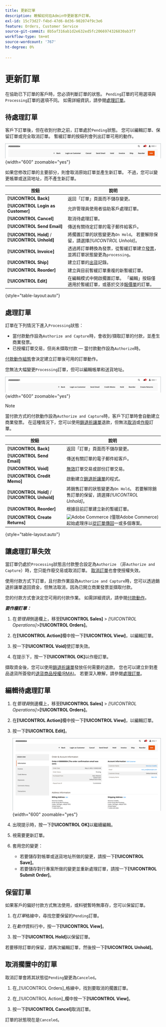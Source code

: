 ```yaml
---
title: 更新訂單
description: 瞭解如何在Admin中更新客戶訂單。
exl-id: 15c73d27-f4bd-47d6-8d36-902074f9c3e6
feature: Orders, Customer Service
source-git-commit: 8b5af316ab1d2e632ed5fc2066974326830ab3f7
workflow-type: tm+mt
source-wordcount: '767'
ht-degree: 0%

---
```


# 更新訂單

在協助已下訂單的客戶時，您必須判斷訂單的狀態。 `Pending`訂單的可用選項與`Processing`訂單的選項不同。 如需詳細資訊，請參閱[處理訂單](order-processing.md)。

## 待處理訂單

客戶下訂單後，但在收到付款之前，訂單處於`Pending`狀態。 您可以編輯訂單、保留訂單或完全取消訂單。 暫緩訂單的按鈕列會列出訂單可用的動作。

![擱置中的訂單選項](./assets/order-button-bar-pending.png){width="600" zoomable="yes"}

如果您修改訂單的主要部分，則會取消原始訂單並產生新訂單。 不過，您可以變更帳單或送貨地址，而不產生新訂單。

| 按鈕 | 說明 |
|--- |--- |
| **[!UICONTROL Back]** | 返回「訂單」頁面而不儲存變更。 |
| **[!UICONTROL Login as Customer]** | 允許管理員使用者協助客戶處理訂單。 |
| **[!UICONTROL Cancel]** | 取消待處理訂單。 |
| **[!UICONTROL Send Email]** | 傳送有關待定訂單的電子郵件給客戶。 |
| **[!UICONTROL Hold]** / **[!UICONTROL Unhold]** | 將擱置訂單的狀態變更為`On Hold`。 若要解除保留，請選擇&#x200B;_[!UICONTROL Unhold]_。 |
| **[!UICONTROL Invoice]** | 透過將訂單轉換為發票，從暫緩訂單建立[發票](invoices.md#create-an-invoice)，並將訂單狀態變更為`processing`。 |
| **[!UICONTROL Ship]** | 建立訂單的[出貨](shipments.md#create-a-shipment)記錄。 |
| **[!UICONTROL Reorder]** | 建立與目前暫緩訂單重複的新暫緩訂單。 |
| **[!UICONTROL Edit]** | 在編輯模式中開啟擱置訂單。 「編輯」按鈕僅適用於暫緩訂單，或基於交涉[報價單](../b2b/quotes.md)的訂單。 |

{style="table-layout:auto"}

## 處理訂單

訂單在下列情況下進入`Processing`狀態：

* 當付款動作設為`Authorize and Capture`時，會收到/擷取訂單的付款，並產生商業發票。
* 已授權訂單交易，但尚未擷取付款 — 當付款動作設為`Authorize`時。

[付款動作組態](../configuration-reference/sales/payment-methods.md#payment-actions)會決定建立訂單後可用的訂單動作。

您無法大幅變更`Processing`訂單，但可以編輯帳單和送貨地址。

![處理順序選項](./assets/order-button-bar-processing.png){width="600" zoomable="yes"}

>[!NOTE]
>
>當付款方式的付款動作設為`Authorize and Capture`時，客戶下訂單時會自動建立商業發票。 在這種情況下，您可以使用[銷退折讓單](credit-memo-create.md)退款，但無法[取消](#cancel-a-pending-order)或[作廢](#void-a-processing-order)訂單。

| 按鈕 | 說明 |
|--- |--- |
| **[!UICONTROL Back]** | 返回「訂單」頁面而不儲存變更。 |
| **[!UICONTROL Send Email]** | 傳送有關訂單的電子郵件給客戶。 |
| **[!UICONTROL Void]** | [無效](#void-a-processing-order)訂單交易或部份訂單交易。 |
| **[!UICONTROL Credit Memo]** | 啟動建立[銷退折讓單](credit-memo-create.md)的程式。 |
| **[!UICONTROL Hold]** / **[!UICONTROL Unhold]** | 將銷售訂單的狀態變更為`On Hold`。 若要解除銷售訂單的保留，請選擇&#x200B;_[!UICONTROL Unhold]_。 |
| **[!UICONTROL Reorder]** | 根據目前訂單建立新的暫緩訂單。 |
| **[!UICONTROL Create Returns]** | ![Adobe Commerce](../assets/adobe-logo.svg) (僅限Adobe Commerce)起始處理序以[從訂單傳回](returns.md)一或多個專案。 |

{style="table-layout:auto"}

## 讓處理訂單失效

當訂單仍處於`Processing`狀態且付款整合設定為`Authorize` （非`Authorize and Capture`）時，您只能作廢交易或取消訂單。 [取消訂單](#cancel-a-pending-order)也會使授權失效。

使用付款方式下訂單，且付款作業設為`Authorize and Capture`時，您可以透過銷退折讓單退回資金，但無法取消，因為已開立商業發票並擷取付款。

您的付款方式會決定您可用的付款作業。 如需詳細資訊，請參閱[付款動作](../configuration-reference/sales/payment-methods.md#payment-actions)。

**_要作廢訂單：_**

1. 在&#x200B;_管理員_&#x200B;側邊欄上，移至&#x200B;**[!UICONTROL Sales]** > _[!UICONTROL Operations]_>**[!UICONTROL Orders]**。

1. 在&#x200B;**[!UICONTROL Action]**&#x200B;欄中按一下&#x200B;**[!UICONTROL View]**，以編輯訂單。

1. 按一下&#x200B;**[!UICONTROL Void]**&#x200B;使訂單失效。

1. 在提示下，按一下&#x200B;**[!UICONTROL OK]**&#x200B;以作廢訂單。

擷取資金後，您可以使用[銷退折讓單](credit-memo-create.md)發放任何需要的退款。 您也可以建立針對產品退貨所簽發的[退貨商品授權(RMA)](returns.md)。 若要深入瞭解，請參閱[處理訂單](order-processing.md)。

## 編輯待處理訂單

1. 在&#x200B;_管理員_&#x200B;側邊欄上，移至&#x200B;**[!UICONTROL Sales]** > _[!UICONTROL Operations]_>**[!UICONTROL Orders]**。

1. 在&#x200B;**[!UICONTROL Action]**&#x200B;欄中按一下&#x200B;**[!UICONTROL View]**，以編輯訂單。

1. 按一下&#x200B;**[!UICONTROL Edit]**。

   ![編輯順序](./assets/order-edit.png){width="600" zoomable="yes"}

1. 出現提示時，按一下&#x200B;**[!UICONTROL OK]**&#x200B;以繼續編輯。

1. 視需要更新訂單。

1. 套用您的變更：
   * 若要儲存對帳單或送貨地址所做的變更，請按一下&#x200B;**[!UICONTROL Save]**。
   * 若要儲存對行專案所做的變更並重新處理訂單，請按一下&#x200B;**[!UICONTROL Submit Order]**。

## 保留訂單

如果客戶的偏好付款方式無法使用，或料號暫時無庫存，您可以保留訂單。

1. 在&#x200B;_訂單_&#x200B;格線中，尋找您要保留的`Pending`訂單。

1. 在&#x200B;_動作_&#x200B;資料行中，按一下&#x200B;**[!UICONTROL View]**。

1. 按一下&#x200B;**[!UICONTROL Hold]**&#x200B;以保留訂單。

若要移除訂單的保留，請再次編輯訂單，然後按一下&#x200B;**[!UICONTROL Unhold]**。

## 取消擱置中的訂單

取消訂單會將其狀態從`Pending`變更為`Canceled`。

1. 在&#x200B;_[!UICONTROL Orders]_格線中，找到要取消的擱置訂單。

1. 在&#x200B;_[!UICONTROL Action]_欄中按一下&#x200B;**[!UICONTROL View]**。

1. 按一下&#x200B;**[!UICONTROL Cancel]**&#x200B;取消訂單。

訂單的狀態現在是`Canceled`。
